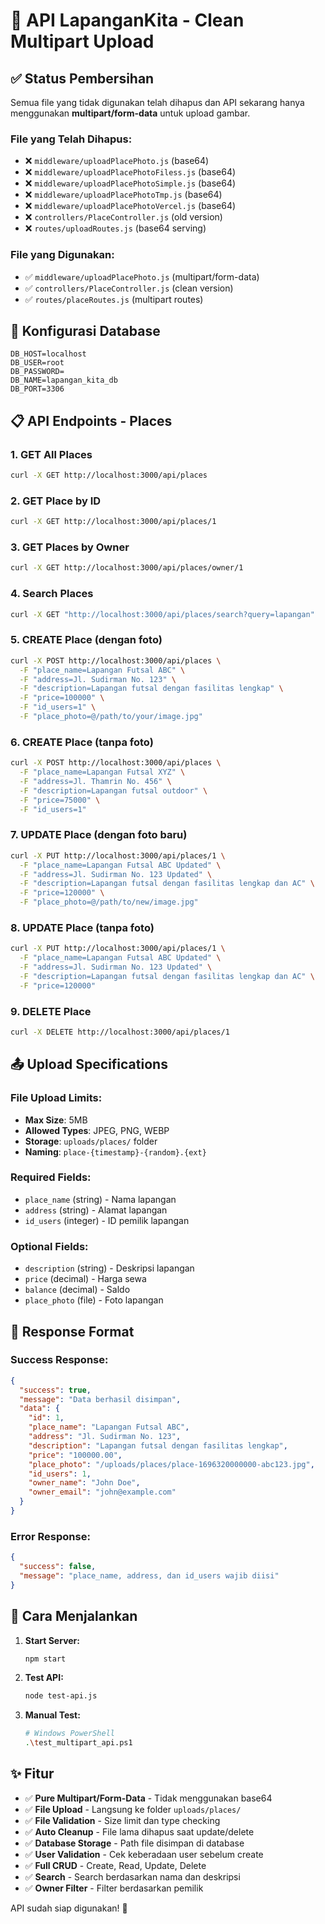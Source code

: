 # 🚀 API LapanganKita - Clean Multipart Upload

## ✅ Status Pembersihan
Semua file yang tidak digunakan telah dihapus dan API sekarang hanya menggunakan **multipart/form-data** untuk upload gambar.

### File yang Telah Dihapus:
- ❌ `middleware/uploadPlacePhoto.js` (base64)
- ❌ `middleware/uploadPlacePhotoFiless.js` (base64)
- ❌ `middleware/uploadPlacePhotoSimple.js` (base64)
- ❌ `middleware/uploadPlacePhotoTmp.js` (base64)
- ❌ `middleware/uploadPlacePhotoVercel.js` (base64)
- ❌ `controllers/PlaceController.js` (old version)
- ❌ `routes/uploadRoutes.js` (base64 serving)

### File yang Digunakan:
- ✅ `middleware/uploadPlacePhoto.js` (multipart/form-data)
- ✅ `controllers/PlaceController.js` (clean version)
- ✅ `routes/placeRoutes.js` (multipart routes)

## 🔧 Konfigurasi Database
```env
DB_HOST=localhost
DB_USER=root
DB_PASSWORD=
DB_NAME=lapangan_kita_db
DB_PORT=3306
```

## 📋 API Endpoints - Places

### 1. GET All Places
```bash
curl -X GET http://localhost:3000/api/places
```

### 2. GET Place by ID
```bash
curl -X GET http://localhost:3000/api/places/1
```

### 3. GET Places by Owner
```bash
curl -X GET http://localhost:3000/api/places/owner/1
```

### 4. Search Places
```bash
curl -X GET "http://localhost:3000/api/places/search?query=lapangan"
```

### 5. CREATE Place (dengan foto)
```bash
curl -X POST http://localhost:3000/api/places \
  -F "place_name=Lapangan Futsal ABC" \
  -F "address=Jl. Sudirman No. 123" \
  -F "description=Lapangan futsal dengan fasilitas lengkap" \
  -F "price=100000" \
  -F "id_users=1" \
  -F "place_photo=@/path/to/your/image.jpg"
```

### 6. CREATE Place (tanpa foto)
```bash
curl -X POST http://localhost:3000/api/places \
  -F "place_name=Lapangan Futsal XYZ" \
  -F "address=Jl. Thamrin No. 456" \
  -F "description=Lapangan futsal outdoor" \
  -F "price=75000" \
  -F "id_users=1"
```

### 7. UPDATE Place (dengan foto baru)
```bash
curl -X PUT http://localhost:3000/api/places/1 \
  -F "place_name=Lapangan Futsal ABC Updated" \
  -F "address=Jl. Sudirman No. 123 Updated" \
  -F "description=Lapangan futsal dengan fasilitas lengkap dan AC" \
  -F "price=120000" \
  -F "place_photo=@/path/to/new/image.jpg"
```

### 8. UPDATE Place (tanpa foto)
```bash
curl -X PUT http://localhost:3000/api/places/1 \
  -F "place_name=Lapangan Futsal ABC Updated" \
  -F "address=Jl. Sudirman No. 123 Updated" \
  -F "description=Lapangan futsal dengan fasilitas lengkap dan AC" \
  -F "price=120000"
```

### 9. DELETE Place
```bash
curl -X DELETE http://localhost:3000/api/places/1
```

## 📤 Upload Specifications

### File Upload Limits:
- **Max Size**: 5MB
- **Allowed Types**: JPEG, PNG, WEBP
- **Storage**: `uploads/places/` folder
- **Naming**: `place-{timestamp}-{random}.{ext}`

### Required Fields:
- `place_name` (string) - Nama lapangan
- `address` (string) - Alamat lapangan  
- `id_users` (integer) - ID pemilik lapangan

### Optional Fields:
- `description` (string) - Deskripsi lapangan
- `price` (decimal) - Harga sewa
- `balance` (decimal) - Saldo
- `place_photo` (file) - Foto lapangan

## 🎯 Response Format

### Success Response:
```json
{
  "success": true,
  "message": "Data berhasil disimpan",
  "data": {
    "id": 1,
    "place_name": "Lapangan Futsal ABC",
    "address": "Jl. Sudirman No. 123",
    "description": "Lapangan futsal dengan fasilitas lengkap",
    "price": "100000.00",
    "place_photo": "/uploads/places/place-1696320000000-abc123.jpg",
    "id_users": 1,
    "owner_name": "John Doe",
    "owner_email": "john@example.com"
  }
}
```

### Error Response:
```json
{
  "success": false,
  "message": "place_name, address, dan id_users wajib diisi"
}
```

## 🚀 Cara Menjalankan

1. **Start Server:**
   ```bash
   npm start
   ```

2. **Test API:**
   ```bash
   node test-api.js
   ```

3. **Manual Test:**
   ```bash
   # Windows PowerShell
   .\test_multipart_api.ps1
   ```

## ✨ Fitur

- ✅ **Pure Multipart/Form-Data** - Tidak menggunakan base64
- ✅ **File Upload** - Langsung ke folder `uploads/places/`
- ✅ **File Validation** - Size limit dan type checking
- ✅ **Auto Cleanup** - File lama dihapus saat update/delete
- ✅ **Database Storage** - Path file disimpan di database
- ✅ **User Validation** - Cek keberadaan user sebelum create
- ✅ **Full CRUD** - Create, Read, Update, Delete
- ✅ **Search** - Search berdasarkan nama dan deskripsi
- ✅ **Owner Filter** - Filter berdasarkan pemilik

API sudah siap digunakan! 🎉